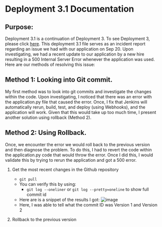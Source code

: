 # Deployment 3.1 Documentation
## Purpose:
Deployment 3.1 is a continuation of Deployment 3. To see Deployment 3, please click [here](https://github.com/auzhangLABS/c4_deployment3). This deployment 3.1 file serves as an incident report regarding an issue we had with our application on Sep 20. Upon investigating, we had a recent update to our application by a new hire resulting in a 500 Internal Server Error whenever the application was used. Here are our methods of resolving this issue:

## Method 1: Looking into Git commit.
My first method was to look into git commits and investigate the changes within the code. Upon investigating, I noticed that there was an error with the application.py file that caused the error. Once, I fix that Jenkins will automatically rerun, build, test, and deploy (using Webhooks), and the application will work. Given that this would take up too much time, I present another solution using rollback (Method 2).

## Method 2: Using Rollback.
Once, we encounter the error we would roll back to the previous version and then diagnose the problem. To do this, I had to revert the code within the application.py code that would throw the error. Once I did this, I would validate this by trying to rerun the application and got a 500 error. 
1. Get the most recent changes in the Github repository
   - `git pull`
   - You can verify this by using:
      - `git log --oneliner` or `git log --pretty=oneline` to show full commit id
   - Here are is a snippet of the results I got:
![image](https://github.com/auzhangLABS/deployment3.1/assets/138344000/e8c5d626-b127-476a-89b3-a41b19677bba)
   - Here, I was able to tell what the commit ID was Version 1 and Version 2

2. Rollback to the previous version
